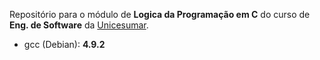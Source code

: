 Repositório para o módulo de **Logica da Programação em C** do curso de **Eng. de Software** da [Unicesumar](https://www.unicesumar.edu.br/).

* gcc (Debian): **4.9.2**
